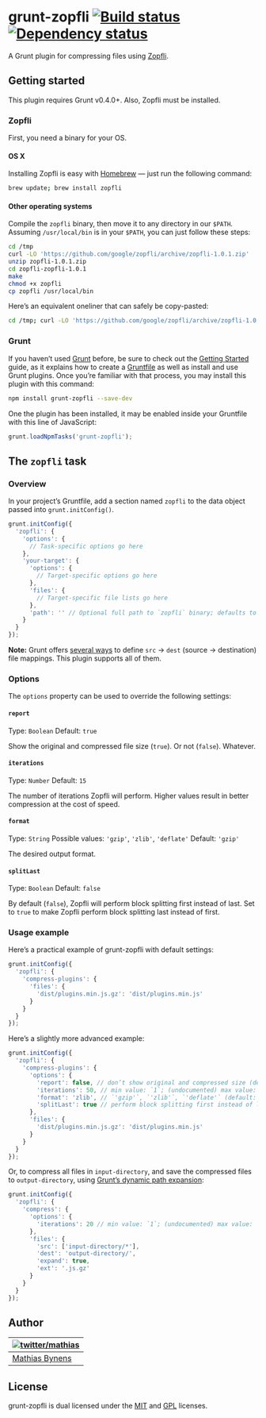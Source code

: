 # grunt-zopfli [![Build status](https://travis-ci.org/mathiasbynens/grunt-zopfli.svg?branch=master)](https://travis-ci.org/mathiasbynens/grunt-zopfli) [![Dependency status](https://gemnasium.com/mathiasbynens/grunt-zopfli.svg)](https://gemnasium.com/mathiasbynens/grunt-zopfli)

A Grunt plugin for compressing files using [Zopfli](https://github.com/google/zopfli).

## Getting started

This plugin requires Grunt v0.4.0+. Also, Zopfli must be installed.

### Zopfli

First, you need a binary for your OS.

#### OS X

Installing Zopfli is easy with [Homebrew](http://brew.sh/) — just run the following command:

```bash
brew update; brew install zopfli
```

#### Other operating systems

Compile the `zopfli` binary, then move it to any directory in our `$PATH`. Assuming `/usr/local/bin` is in your `$PATH`, you can just follow these steps:

```bash
cd /tmp
curl -LO 'https://github.com/google/zopfli/archive/zopfli-1.0.1.zip'
unzip zopfli-1.0.1.zip
cd zopfli-zopfli-1.0.1
make
chmod +x zopfli
cp zopfli /usr/local/bin
```

Here’s an equivalent oneliner that can safely be copy-pasted:

```bash
cd /tmp; curl -LO 'https://github.com/google/zopfli/archive/zopfli-1.0.1.zip'; unzip zopfli-1.0.1.zip; cd zopfli-zopfli-1.0.1; make; chmod +x zopfli; cp zopfli /usr/local/bin
```

### Grunt

If you haven’t used [Grunt](http://gruntjs.com/) before, be sure to check out the [Getting Started](http://gruntjs.com/getting-started) guide, as it explains how to create a [Gruntfile](http://gruntjs.com/sample-gruntfile) as well as install and use Grunt plugins. Once you’re familiar with that process, you may install this plugin with this command:

```bash
npm install grunt-zopfli --save-dev
```

One the plugin has been installed, it may be enabled inside your Gruntfile with this line of JavaScript:

```js
grunt.loadNpmTasks('grunt-zopfli');
```

## The `zopfli` task

### Overview

In your project’s Gruntfile, add a section named `zopfli` to the data object passed into `grunt.initConfig()`.

```js
grunt.initConfig({
  'zopfli': {
    'options': {
      // Task-specific options go here
    },
    'your-target': {
      'options': {
        // Target-specific options go here
      },
      'files': {
        // Target-specific file lists go here
      },
      'path': '' // Optional full path to `zopfli` binary; defaults to `zopfli` in `$PATH`
    }
  }
});
```

**Note:** Grunt offers [several ways](http://gruntjs.com/configuring-tasks#files) to define `src` → `dest` (source → destination) file mappings. This plugin supports all of them.

### Options

The `options` property can be used to override the following settings:

#### `report`
Type: `Boolean`
Default: `true`

Show the original and compressed file size (`true`). Or not (`false`). Whatever.

#### `iterations`
Type: `Number`
Default: `15`

The number of iterations Zopfli will perform. Higher values result in better compression at the cost of speed.

#### `format`
Type: `String`
Possible values: `'gzip'`, `'zlib'`, `'deflate'`
Default: `'gzip'`

The desired output format.

#### `splitLast`
Type: `Boolean`
Default: `false`

By default (`false`), Zopfli will perform block splitting first instead of last. Set to `true` to make Zopfli perform block splitting last instead of first.

### Usage example

Here’s a practical example of grunt-zopfli with default settings:

```js
grunt.initConfig({
  'zopfli': {
    'compress-plugins': {
      'files': {
        'dist/plugins.min.js.gz': 'dist/plugins.min.js'
      }
    }
  }
});
```

Here’s a slightly more advanced example:

```js
grunt.initConfig({
  'zopfli': {
    'compress-plugins': {
      'options': {
        'report': false, // don’t show original and compressed size (default: `true`)
        'iterations': 50, // min value: `1`; (undocumented) max value: `99999999999` (default: `15`)
        'format': 'zlib', // `'gzip'`, `'zlib'`, `'deflate'` (default: `'gzip'`)
        'splitLast': true // perform block splitting first instead of last (default: `false`)
      },
      'files': {
        'dist/plugins.min.js.gz': 'dist/plugins.min.js'
      }
    }
  }
});
```

Or, to compress all files in `input-directory`, and save the compressed files to `output-directory`, using [Grunt’s dynamic path expansion](http://gruntjs.com/configuring-tasks#files):

```js
grunt.initConfig({
  'zopfli': {
    'compress': {
      'options': {
        'iterations': 20 // min value: `1`; (undocumented) max value: `99999999999` (default: `15`)
      },
      'files': {
        'src': ['input-directory/*'],
        'dest': 'output-directory/',
        'expand': true,
        'ext': '.js.gz'
      }
    }
  }
});
```

## Author

| [![twitter/mathias](https://gravatar.com/avatar/24e08a9ea84deb17ae121074d0f17125?s=70)](https://twitter.com/mathias "Follow @mathias on Twitter") |
|---|
| [Mathias Bynens](https://mathiasbynens.be/) |

## License

grunt-zopfli is dual licensed under the [MIT](https://mths.be/mit) and [GPL](https://mths.be/gpl) licenses.
